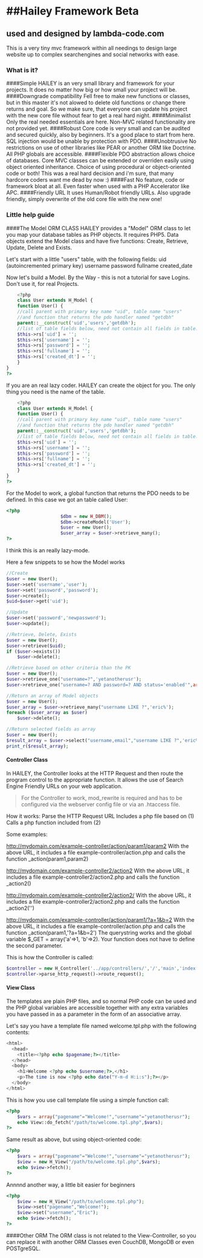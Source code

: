 ##Hailey Framework Beta====================used and designed by lambda-code.com---------------------This is a very tiny mvc framework within all needingsto design large website up to complex searchengines andsocial networks with ease.### What is it?####SimpleHAILEY is an very small library and framework for your projects. It does no matter how big or how small your projectwill be.####Downgrade compatibilityFell free to make new functions or classes, but in this master it's not alowed to delete old functionsor change there returns and goal. So we make sure, that everyone can update his project with the new core file withoutfear to get a real hard night.####MinimalistOnly the real needed essentials are here. Non-MVC related functionality are not provided yet.####RobustCore code is very small and can be audited and secured quickly, also by beginners. It's a good place to start from here.SQL injection would be unable by protection with PDO.####UnobtrusiveNo restrictions on use of other libraries like PEAR or another ORM like Doctrine.All PHP globals are accessible.####FlexiblePDO abstraction allows choice of databases.Core MVC classes can be extended or overriden easily using object oriented inheritance.Choice of using procedural or object-oriented code or both! This was a real hard decision and i'm sure,that many hardcore coders want me dead by now :)####FastNo feature, code or framework bloat at all.Even faster when used with a PHP Accelerator like APC.####Friendly URLIt uses Human/Robot friendly URLs.Also upgrade friendly, simply overwrite of the old core file with the new one!### Little help guide####The Model ORM CLASSHAILEY provides a "Model" ORM class to let you map your database tables as PHP objects. It requires PHP5.Data objects extend the Model class and have five functions: Create, Retrieve, Update, Delete and Exists.Let's start with a little "users" table, with the following fields: uid (autoincremented primary key)usernamepassword fullname created_dateNow let's build a Model. By the Way - this is not a tutorial for save Logins. Don't use it, for real Projects.```php	<?php	class User extends H_Model {	function User() {	//call parent with primary key name "uid", table name "users"	//and function that returns the pdo handler named "getdbh"	parent::__construct('uid','users','getdbh');	//list of table fields below, need not contain all fields in table.	$this->rs['uid'] = '';	$this->rs['username'] = '';	$this->rs['password'] = '';	$this->rs['fullname'] = '';	$this->rs['created_dt'] = '';	}}?>```If you are an real lazy coder.HAILEY can create the object for you. The only thing you need is the name of the table.```php	<?php	class User extends H_Model {	function User() {	//call parent with primary key name "uid", table name "users"	//and function that returns the pdo handler named "getdbh"	parent::__construct('uid','users','getdbh');	//list of table fields below, need not contain all fields in table.	$this->rs['uid'] = '';	$this->rs['username'] = '';	$this->rs['password'] = '';	$this->rs['fullname'] = '';	$this->rs['created_dt'] = '';	}}?>```For the Model to work, a global function that returns the PDO needs to be defined.In this case we got an table called User:```php<?php                    $dbm = new H_DBM();                    $dbm->createModel('User');                    $user = new User();                    $user_array = $user->retrieve_many();?>```I think this is an really lazy-mode.Here a few snippets to se how the Model works```php//Create$user = new User();$user->set('username','user');$user->set('password','password');$user->create();$uid=$user->get('uid');//Update$user->set('password','newpassword');$user->update();//Retrieve, Delete, Exists$user = new User();$user->retrieve($uid);if ($user->exists())	$user->delete();//Retrieve based on other criteria than the PK$user = new User();$user->retrieve_one("username=?",'yetanotherusr');$user->retrieve_one("username=? AND password=? AND status='enabled'",array('erickoh','123456'));//Return an array of Model objects$user = new User();$user_array = $user->retrieve_many("username LIKE ?",'eric%');foreach ($user_array as $user)	$user->delete();//Return selected fields as array$user = new User();$result_array = $user->select("username,email","username LIKE ?",'eric%');print_r($result_array);```#### Controller ClassIn HAILEY, the Controller looks at the HTTP Request and then route the program control to the appropriate function.It allows the use of Search Engine Friendly URLs on your web application.> For the Controller to work, mod_rewrite is required and has to be configured via the webserver config file or via an .htaccess file.How it works:Parse the HTTP Request URLIncludes a php file based on (1)Calls a php function included from (2)Some examples:http://mydomain.com/example-controller/action/param1/param2With the above URL, it includes a file example-controller/action.php and calls the function _action(param1,param2)http://mydomain.com/example-controller2/action2With the above URL, it includes a file example-controller2/action2.php and calls the function _action2()http://mydomain.com/example-controller2/action2/With the above URL, it includes a file example-controller2/action2.php and calls the function _action2('')http://mydomain.com/example-controller/action/param1/?a=1&b=2With the above URL, it includes a file example-controller/action.php and calls the function _action(param1,'?a=1&b=2')The querystring works and the global variable $_GET = array('a'=>1, 'b'=>2). Your function does not have to define the second parameter.This is how the Controller is called:```php$controller = new H_Controller('../app/controllers/','/','main','index'); $controller->parse_http_request()->route_request();```#### View ClassThe templates are plain PHP files, and so normal PHP code can be used and the PHP global variables are accessible together with any extra variables you have passed in as a parameter in the form of an associative array.Let's say you have a template file named welcome.tpl.php with the following contents:```php<html>  <head>    <title><?php echo $pagename;?></title>  </head>  <body>    <h1>Welcome <?php echo $username;?>,</h1>    <p>The time is now <?php echo date("Y-m-d H:i:s");?></p>  </body></html>```This is how you use call template file using a simple function call:```php<?php	$vars = array("pagename"="Welcome!","username"="yetanotherusr");	echo View::do_fetch("/path/to/welcome.tpl.php",$vars);?>```Same result as above, but using object-oriented code:```php<?php	$vars = array("pagename"="Welcome!","username"="yetanotherusr");	$view = new H_View("/path/to/welcome.tpl.php",$vars);	echo $view->fetch();?>```Annnnd another way, a little bit easier for beginners```php<?php	$view = new H_View("/path/to/welcome.tpl.php");	$view->set("pagename","Welcome!");	$view->set("username","Eric");	echo $view->fetch();?>```####Other ORMThe ORM class is not related to the View-Controller, so you can replace it with another ORM Classes even CouchDB, MongoDB or even POSTgreSQL.